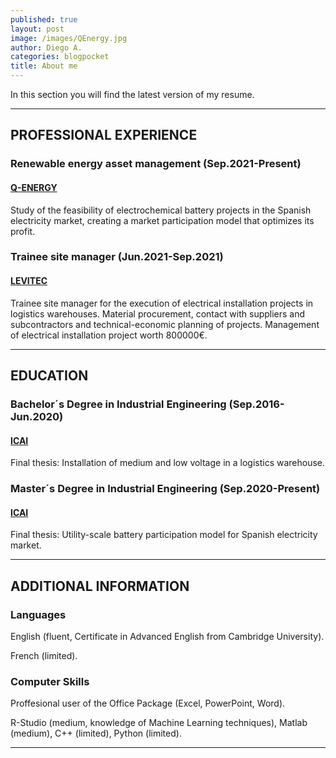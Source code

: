 ```yaml
---
published: true
layout: post
image: /images/QEnergy.jpg
author: Diego A.
categories: blogpocket
title: About me
---
```

In this section you will find the latest version of my resume.

---
## **PROFESSIONAL EXPERIENCE**

### Renewable energy asset management (Sep.2021-Present)

#### [Q-ENERGY](https://qualitasequity.com/qenergy/introduccion)

Study of the feasibility of electrochemical battery projects in the Spanish electricity market, creating a market participation model that optimizes its profit.

### Trainee site manager (Jun.2021-Sep.2021)

#### [LEVITEC](https://levitec.es/)

Trainee site manager for the execution of electrical installation projects in logistics warehouses. Material procurement, contact with suppliers and subcontractors and technical-economic planning of projects. Management of electrical installation project worth 800000€.

---
## **EDUCATION**

### Bachelor´s Degree in Industrial Engineering (Sep.2016-Jun.2020)

#### [ICAI](https://www.icai.comillas.edu/)

Final thesis: Installation of medium and low voltage in a logistics warehouse.

### Master´s Degree in Industrial Engineering (Sep.2020-Present)

#### [ICAI](https://www.icai.comillas.edu/)

Final thesis: Utility-scale battery participation model for Spanish electricity market.

---
## **ADDITIONAL INFORMATION**

### Languages

English (fluent, Certificate in Advanced English from Cambridge University). 

French (limited).

### Computer Skills

Proffesional user of the Office Package (Excel, PowerPoint, Word).

R-Studio (medium, knowledge of Machine Learning techniques), Matlab (medium), C++ (limited), Python (limited).

---
